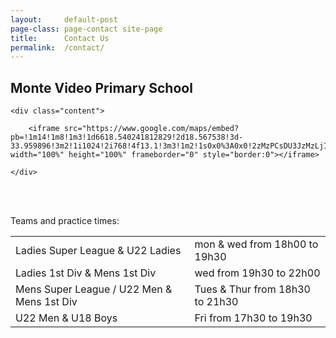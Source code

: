 ```yaml
---
layout: 	default-post
page-class: page-contact site-page
title: 		Contact Us
permalink: 	/contact/
---
```


<h2>Monte Video Primary School</h2>
<div class="google-map">

	<div class="content">
	
		<iframe src="https://www.google.com/maps/embed?pb=!1m14!1m8!1m3!1d6618.540241812829!2d18.567538!3d-33.959896!3m2!1i1024!2i768!4f13.1!3m3!1m2!1s0x0%3A0x0!2zMzPCsDU3JzMzLjIiUyAxOMKwMzQnMTkuNCJF!5e0!3m2!1sen!2s!4v1404933342359" width="100%" height="100%" frameborder="0" style="border:0"></iframe>
	
	</div>

</div>

<br/><br/>

<p>Teams and practice times:</p>

<table>
	<tr>
		<td>Ladies Super League &amp; U22 Ladies</td>
		<td>mon &amp; wed from 18h00 to 19h30</td>
	</tr>
	<tr>
		<td>Ladies 1st Div &amp; Mens 1st Div</td>
		<td>wed from 19h30 to 22h00</td>
	</tr>
	<tr>
		<td>Mens Super League / U22 Men &amp; Mens 1st Div</td>
		<td>Tues &amp; Thur from 18h30 to 21h30</td>
	</tr>
	<tr>
		<td>U22 Men &amp; U18 Boys</td>
		<td>Fri from 17h30 to 19h30</td>
	</tr>
</table>